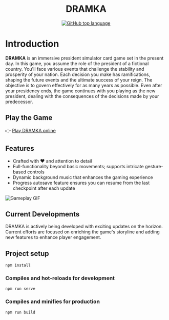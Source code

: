 <h1 align="center">DRAMKA</h1>

<p align="center">
  <a href="https://github.com/MyrsabekovaA/dramka_game">
    <img src="https://img.shields.io/github/languages/top/MyrsabekovaA/dramka_game?color=lightgrey&style=flat-square&labelColor=success" alt="GitHub top language">
  </a>
</p>

# Introduction
**DRAMKA** is an immersive president simulator card game set in the present day. In this game, you assume the role of the president of a fictional country. You'll face various events that challenge the stability and prosperity of your nation. Each decision you make has ramifications, shaping the future events and the ultimate success of your reign. The objective is to govern effectively for as many years as possible. Even after your presidency ends, the game continues with you playing as the new president, dealing with the consequences of the decisions made by your predecessor.

## Play the Game

👉 [Play DRAMKA online](https://dramka.site/)

## Features

- Crafted with ❤️ and attention to detail
- Full-functionality beyond basic movements; supports intricate gesture-based controls
- Dynamic background music that enhances the gaming experience
- Progress autosave feature ensures you can resume from the last checkpoint after each update

![Gameplay GIF](https://github.com/MyrsabekovaA/dramka_game/blob/dev/public/assets/gif.gif)

## Current Developments
DRAMKA is actively being developed with exciting updates on the horizon. Current efforts are focused on enriching the game's storyline and adding new features to enhance player engagement.

## Project setup
```
npm install
```

### Compiles and hot-reloads for development
```
npm run serve
```

### Compiles and minifies for production
```
npm run build
```
